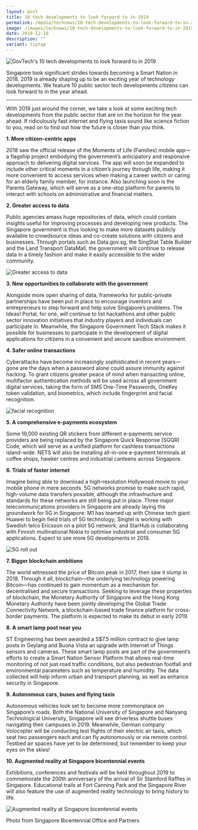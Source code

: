 ```yaml
---
layout: post
title: 10 tech developments to look forward to in 2019
permalink: /media/technews/10-tech-developments-to-look-forward-to-in-2019/
image: /images/technews/10-tech-developments-to-look-forward-to-in-2019-part1.png
date: 2018-12-10
description: ""
variant: tiptap
---
```

![GovTech's 10 tech developments to look forward to in 2019](/images/technews/10-tech-developments-to-look-forward-to-in-2019-part1.png)

Singapore took significant strides towards becoming a Smart Nation in 2018. 2019 is already shaping up to be an exciting year of technology developments. We feature 10 public sector tech developments citizens can look forward to in the year ahead. 

---
With 2019 just around the corner, we take a look at some exciting tech developments from the public sector that are on the horizon for the year ahead. If ridiculously fast internet and flying taxis sound like science fiction to you, read on to find out how the future is closer than you think.

**1. More citizen-centric apps**

2018 saw the official release of the Moments of Life (Families) mobile app—a flagship project embodying the government’s anticipatory and responsive approach to delivering digital services. The app will soon be expanded to include other critical moments in a citizen’s journey through life, making it more convenient to access services when making a career switch or caring for an elderly family member, for instance. Also launching soon is the Parents Gateway, which will serve as a one-stop platform for parents to interact with schools on administrative and financial matters.

**2. Greater access to data**

Public agencies amass huge repositories of data, which could contain insights useful for improving processes and developing new products. The Singapore government is thus looking to make more datasets publicly available to crowdsource ideas and co-create solutions with citizens and businesses. Through portals such as Data.gov.sg, the SingStat Table Builder and the Land Transport DataMall, the government will continue to release data in a timely fashion and make it easily accessible to the wider community.

![Greater access to data](/images/technews/10-tech-developments-to-look-forward-to-in-2019-part4.png)

**3. New opportunities to collaborate with the government**

Alongside more open sharing of data, frameworks for public-private partnerships have been put in place to encourage inventors and entrepreneurs to step forward and help solve Singapore’s problems. The Ideas! Portal, for one, will continue to list hackathons and other public sector innovation initiatives that industry players and individuals can participate in. Meanwhile, the Singapore Government Tech Stack makes it possible for businesses to participate in the development of digital applications for citizens in a convenient and secure sandbox environment.

**4. Safer online transactions**

Cyberattacks have become increasingly sophisticated in recent years—gone are the days when a password alone could assure immunity against hacking. To grant citizens greater peace of mind when transacting online, multifactor authentication methods will be used across all government digital services, taking the form of SMS One-Time Passwords, OneKey token validation, and biometrics, which include fingerprint and facial recognition. 

![facial recognition](/images/technews/10-tech-developments-to-look-forward-to-in-2019-part3.png)

**5. A comprehensive e-payments ecosystem**

Some 19,000 existing QR stickers from different e-payments service providers are being replaced by the Singapore Quick Response (SGQR) Code, which will serve as a unified platform for cashless transactions island-wide. NETS will also be installing all-in-one e-payment terminals at coffee shops, hawker centres and industrial canteens across Singapore. 

**6. Trials of faster internet**

Imagine being able to download a high-resolution Hollywood movie to your mobile phone in mere seconds. 5G networks promise to make such rapid, high-volume data transfers possible, although the infrastructure and standards for these networks are still being put in place. Three major telecommunications providers in Singapore are already laying the groundwork for 5G in Singapore: M1 has teamed up with Chinese tech giant Huawei to begin field trials of 5G technology; Singtel is working with Swedish telco Ericsson on a pilot 5G network; and StarHub is collaborating with Finnish multinational Nokia to optimise industrial and consumer 5G applications. Expect to see more 5G developments in 2019.

![5G roll out](/images/technews/10-tech-developments-to-look-forward-to-in-2019-part5.png)

**7. Bigger blockchain ambitions**

The world witnessed the price of Bitcoin peak in 2017, then saw it slump in 2018. Through it all, blockchain—the underlying technology powering Bitcoin—has continued to gain momentum as a mechanism for decentralised and secure transactions. Seeking to leverage these properties of blockchain, the Monetary Authority of Singapore and the Hong Kong Monetary Authority have been jointly developing the Global Trade Connectivity Network, a blockchain-based trade finance platform for cross-border payments. The platform is expected to make its debut in early 2019. 

**8. A smart lamp post near you**

ST Engineering has been awarded a S$7.5 million contract to give lamp posts in Geylang and Buona Vista an upgrade with Internet of Things sensors and cameras. These smart lamp posts are part of the government’s efforts to create a Smart Nation Sensor Platform that allows real-time monitoring of not just road traffic conditions, but also pedestrian footfall and environmental parameters such as temperature and humidity. The data collected will help inform urban and transport planning, as well as enhance security in Singapore.

**9. Autonomous cars, buses and flying taxis**

Autonomous vehicles look set to become more commonplace on Singapore’s roads. Both the National University of Singapore and Nanyang Technological University, Singapore will see driverless shuttle buses navigating their campuses in 2019. Meanwhile, German company Volocopter will be conducting test flights of their electric air taxis, which seat two passengers each and can fly autonomously or via remote control. Testbed air spaces have yet to be determined, but remember to keep your eyes on the skies!

**10. Augmented reality at Singapore bicentennial events**

Exhibitions, conferences and festivals will be held throughout 2019 to commemorate the 200th anniversary of the arrival of Sir Stamford Raffles in Singapore. Educational trails at Fort Canning Park and the Singapore River will also feature the use of augmented reality technology to bring history to life.

![Augmented reality at Singapore bicentennial events](/images/technews/10-tech-developments-to-look-forward-to-in-2019-part2.png)

Photo from Singapore Bicentennial Office and Partners